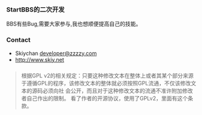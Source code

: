 ### StartBBS的二次开发BBS有些Bug,需要大家参与,我也想顺便提高自己的技能。### Contact* Skiychan <developer@zzzzy.com>   * http://www.skiy.net###> 根据GPL v2的相关规定：只要这种修改文本在整体上或者其某个部分来源于遵循GPL的程序，该修改文本的整体就必须按照GPL流通，不仅该修改文本的源码必须向社 会公开，而且对于这种修改文本的流通不准许附加修改者自己作出的限制。看了作者的开源协议，使用了GPLv2，里面有这个条款。